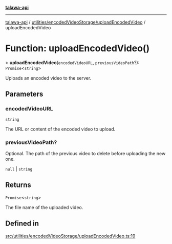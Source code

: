 [**talawa-api**](../../../../README.md)

***

[talawa-api](../../../../modules.md) / [utilities/encodedVideoStorage/uploadEncodedVideo](../README.md) / uploadEncodedVideo

# Function: uploadEncodedVideo()

\> **uploadEncodedVideo**(`encodedVideoURL`, `previousVideoPath`?): `Promise`\<`string`\>

Uploads an encoded video to the server.

## Parameters

### encodedVideoURL

`string`

The URL or content of the encoded video to upload.

### previousVideoPath?

Optional. The path of the previous video to delete before uploading the new one.

`null` | `string`

## Returns

`Promise`\<`string`\>

The file name of the uploaded video.

## Defined in

[src/utilities/encodedVideoStorage/uploadEncodedVideo.ts:19](https://github.com/PalisadoesFoundation/talawa-api/blob/3a5276aff43f5de4f7fab3ec9683a420dcdc7a06/src/utilities/encodedVideoStorage/uploadEncodedVideo.ts#L19)
